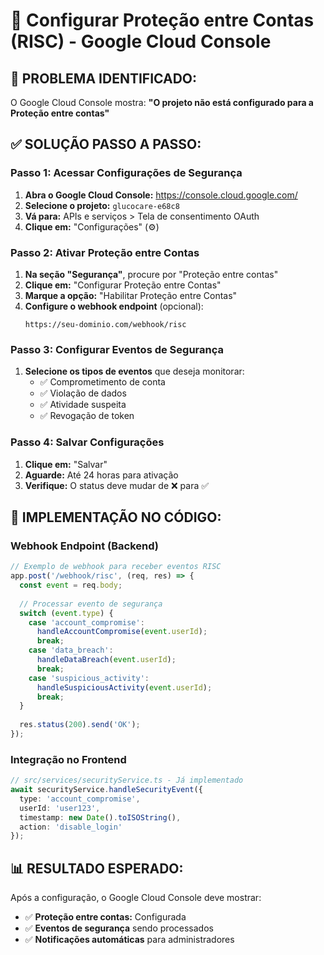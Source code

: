 # 🔐 Configurar Proteção entre Contas (RISC) - Google Cloud Console

## 🚨 **PROBLEMA IDENTIFICADO:**
O Google Cloud Console mostra: **"O projeto não está configurado para a Proteção entre contas"**

## ✅ **SOLUÇÃO PASSO A PASSO:**

### **Passo 1: Acessar Configurações de Segurança**
1. **Abra o Google Cloud Console:** https://console.cloud.google.com/
2. **Selecione o projeto:** `glucocare-e68c8`
3. **Vá para:** APIs e serviços > Tela de consentimento OAuth
4. **Clique em:** "Configurações" (⚙️)

### **Passo 2: Ativar Proteção entre Contas**
1. **Na seção "Segurança"**, procure por "Proteção entre contas"
2. **Clique em:** "Configurar Proteção entre Contas"
3. **Marque a opção:** "Habilitar Proteção entre Contas"
4. **Configure o webhook endpoint** (opcional):
   ```
   https://seu-dominio.com/webhook/risc
   ```

### **Passo 3: Configurar Eventos de Segurança**
1. **Selecione os tipos de eventos** que deseja monitorar:
   - ✅ Comprometimento de conta
   - ✅ Violação de dados
   - ✅ Atividade suspeita
   - ✅ Revogação de token

### **Passo 4: Salvar Configurações**
1. **Clique em:** "Salvar"
2. **Aguarde:** Até 24 horas para ativação
3. **Verifique:** O status deve mudar de ❌ para ✅

## 🔧 **IMPLEMENTAÇÃO NO CÓDIGO:**

### **Webhook Endpoint (Backend)**
```javascript
// Exemplo de webhook para receber eventos RISC
app.post('/webhook/risc', (req, res) => {
  const event = req.body;
  
  // Processar evento de segurança
  switch (event.type) {
    case 'account_compromise':
      handleAccountCompromise(event.userId);
      break;
    case 'data_breach':
      handleDataBreach(event.userId);
      break;
    case 'suspicious_activity':
      handleSuspiciousActivity(event.userId);
      break;
  }
  
  res.status(200).send('OK');
});
```

### **Integração no Frontend**
```typescript
// src/services/securityService.ts - Já implementado
await securityService.handleSecurityEvent({
  type: 'account_compromise',
  userId: 'user123',
  timestamp: new Date().toISOString(),
  action: 'disable_login'
});
```

## 📊 **RESULTADO ESPERADO:**
Após a configuração, o Google Cloud Console deve mostrar:
- ✅ **Proteção entre contas:** Configurada
- ✅ **Eventos de segurança** sendo processados
- ✅ **Notificações automáticas** para administradores
